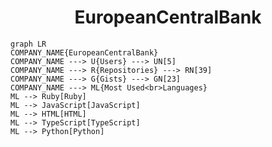 <h1 align="center">EuropeanCentralBank</h1>

```mermaid
graph LR
COMPANY_NAME{EuropeanCentralBank}
COMPANY_NAME ---> U{Users} ---> UN[5]
COMPANY_NAME ---> R{Repositories} ---> RN[39]
COMPANY_NAME ---> G{Gists} ---> GN[23]
COMPANY_NAME ---> ML{Most Used<br>Languages}
ML --> Ruby[Ruby]
ML --> JavaScript[JavaScript]
ML --> HTML[HTML]
ML --> TypeScript[TypeScript]
ML --> Python[Python]
```
